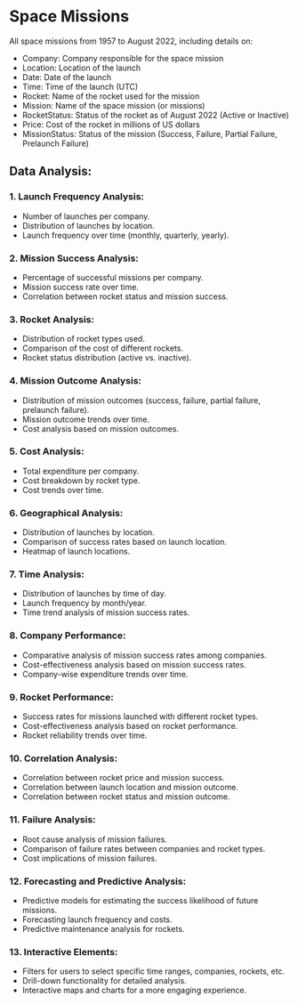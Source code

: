 # Space Missions
All space missions from 1957 to August 2022, including details on:

- Company:  Company responsible for the space mission
- Location:  Location of the launch
- Date:  Date of the launch
- Time:  Time of the launch (UTC)
- Rocket:  Name of the rocket used for the mission
- Mission:  Name of the space mission (or missions)
- RocketStatus:  Status of the rocket as of August 2022 (Active or Inactive)
- Price:  Cost of the rocket in millions of US dollars
- MissionStatus:  Status of the mission (Success, Failure, Partial Failure, Prelaunch Failure)


## Data Analysis:

### 1. Launch Frequency Analysis:
- Number of launches per company.
- Distribution of launches by location.
- Launch frequency over time (monthly, quarterly, yearly).

### 2. Mission Success Analysis:
- Percentage of successful missions per company.
- Mission success rate over time.
- Correlation between rocket status and mission success.

### 3. Rocket Analysis:
- Distribution of rocket types used.
- Comparison of the cost of different rockets.
- Rocket status distribution (active vs. inactive).

### 4. Mission Outcome Analysis:
- Distribution of mission outcomes (success, failure, partial failure, prelaunch failure).
- Mission outcome trends over time.
- Cost analysis based on mission outcomes.

### 5. Cost Analysis:
- Total expenditure per company.
- Cost breakdown by rocket type.
- Cost trends over time.

### 6. Geographical Analysis:
- Distribution of launches by location.
- Comparison of success rates based on launch location.
- Heatmap of launch locations.

### 7. Time Analysis:
- Distribution of launches by time of day.
- Launch frequency by month/year.
- Time trend analysis of mission success rates.

### 8. Company Performance:
- Comparative analysis of mission success rates among companies.
- Cost-effectiveness analysis based on mission success rates.
- Company-wise expenditure trends over time.

### 9. Rocket Performance:
- Success rates for missions launched with different rocket types.
- Cost-effectiveness analysis based on rocket performance.
- Rocket reliability trends over time.

### 10. Correlation Analysis:
- Correlation between rocket price and mission success.
- Correlation between launch location and mission outcome.
- Correlation between rocket status and mission outcome.

### 11. Failure Analysis:
- Root cause analysis of mission failures.
- Comparison of failure rates between companies and rocket types.
- Cost implications of mission failures.

### 12. Forecasting and Predictive Analysis:
- Predictive models for estimating the success likelihood of future missions.
- Forecasting launch frequency and costs.
- Predictive maintenance analysis for rockets.

### 13. Interactive Elements:
- Filters for users to select specific time ranges, companies, rockets, etc.
- Drill-down functionality for detailed analysis.
- Interactive maps and charts for a more engaging experience.
